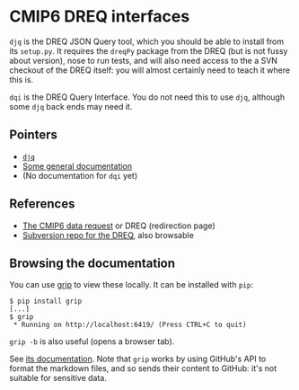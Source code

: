 # CMIP6 DREQ interfaces
`djq` is the DREQ JSON Query tool, which you should be able to install
from its `setup.py`.  It requires the `dreqPy` package from the DREQ
(but is not fussy about version), nose to run tests, and will also
need access to the a SVN checkout of the DREQ itself: you will almost
certainly need to teach it where this is.

`dqi` is the DREQ Query Interface.  You do not need this to use `djq`,
although some `djq` back ends may need it.

## Pointers
* [`djq`](djq/README.md)
* [Some general documentation](doc/README.md)
* (No documentation for `dqi` yet)

## References
* [The CMIP6 data request](https://w3id.org/cmip6dr) or DREQ (redirection page)
* [Subversion repo for the DREQ](http://proj.badc.rl.ac.uk/svn/exarch/CMIP6dreq/), also browsable

## Browsing the documentation
You can use [grip](https://github.com/joeyespo/grip) to view these
locally.  It can be installed with `pip`:

```
$ pip install grip
[...]
$ grip
 * Running on http://localhost:6419/ (Press CTRL+C to quit)
```

`grip -b` is also useful (opens a browser tab).

See [its
documentation](https://github.com/joeyespo/grip/blob/master/README.md). Note
that `grip` works by using GitHub's API to format the markdown files,
and so sends their content to GitHub: it's not suitable for sensitive data.

